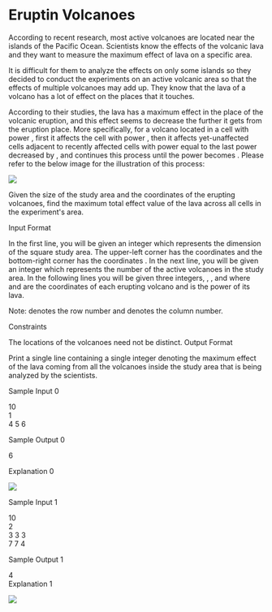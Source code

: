 # Eruptin Volcanoes
According to recent research, most active volcanoes are located near the islands of the Pacific Ocean. Scientists know the effects of the volcanic lava and they want to measure the maximum effect of lava on a specific area.

It is difficult for them to analyze the effects on only some islands so they decided to conduct the experiments on an  active volcanic area so that the effects of multiple volcanoes may add up. They know that the lava of a volcano has a lot of effect on the places that it touches.

According to their studies, the lava has a maximum effect in the place of the volcanic eruption, and this effect seems to decrease the further it gets from the eruption place. More specifically, for a volcano located in a cell  with power , first it affects the cell  with power , then it affects yet-unaffected cells adjacent to recently affected cells with power equal to the last power decreased by , and continues this process until the power becomes . Please refer to the below image for the illustration of this process:

<img src="evolcano_img1.jpg">

Given the size of the study area and the coordinates of the erupting volcanoes, find the maximum total effect value of the lava across all cells in the experiment's area.

Input Format

In the first line, you will be given an integer  which represents the dimension of the square study area. The upper-left corner has the coordinates  and the bottom-right corner has the coordinates . In the next line, you will be given an integer  which represents the number of the active volcanoes in the study area. In the following  lines you will be given three integers, , , and  where  and  are the coordinates of each erupting volcano and  is the power of its lava.

Note:  denotes the row number and  denotes the column number.

Constraints

The locations of the volcanoes need not be distinct.
Output Format

Print a single line containing a single integer denoting the maximum effect of the lava coming from all the volcanoes inside the study area that is being analyzed by the scientists.

Sample Input 0 <br>

10 <br>
1 <br>
4 5 6 <br>

Sample Output 0 <br>

6 <br>

Explanation 0 <br>

<img src="evolcano_img2.png">

Sample Input 1 <br>

10 <br>
2 <br>
3 3 3 <br>
7 7 4 <br>

Sample Output 1 <br>

4 <br>
Explanation 1 <br>

<img src="evolcano_img3.png">
